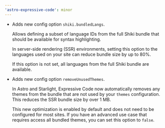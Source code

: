 ```yaml
---
'astro-expressive-code': minor
---
```


- Adds new config option `shiki.bundledLangs`.

  Allows defining a subset of language IDs from the full Shiki bundle that should be available for syntax highlighting.

  In server-side rendering (SSR) environments, setting this option to the languages used on your site can reduce bundle size by up to 80%.

  If this option is not set, all languages from the full Shiki bundle are available.

- Adds new config option `removeUnusedThemes`.

  In Astro and Starlight, Expressive Code now automatically removes any themes from the bundle that are not used by your `themes` configuration. This reduces the SSR bundle size by over 1 MB.

  This new optimization is enabled by default and does not need to be configured for most sites. If you have an advanced use case that requires access all bundled themes, you can set this option to `false`.
